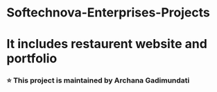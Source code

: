 # Softechnova-Enterprises-Projects
# It includes restaurent website and portfolio
### ⭐ This project is maintained by Archana Gadimundati
